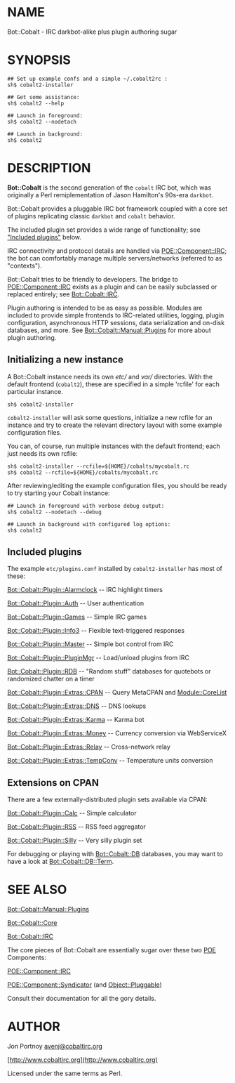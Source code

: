# NAME

Bot::Cobalt - IRC darkbot-alike plus plugin authoring sugar

# SYNOPSIS

    ## Set up example confs and a simple ~/.cobalt2rc :
    sh$ cobalt2-installer

    ## Get some assistance:
    sh$ cobalt2 --help
    
    ## Launch in foreground:
    sh$ cobalt2 --nodetach
    
    ## Launch in background:
    sh$ cobalt2

# DESCRIPTION

**Bot::Cobalt** is the second generation of the `cobalt` IRC bot, which was
originally a Perl remiplementation of Jason Hamilton's 90s-era `darkbot`.

Bot::Cobalt provides a pluggable IRC bot framework coupled with a core set of plugins 
replicating classic `darkbot` and `cobalt` behavior.

The included plugin set provides a wide range of functionality; see 
["Included plugins"](#included-plugins) below.

IRC connectivity and protocol details are handled via 
[POE::Component::IRC](https://metacpan.org/pod/POE::Component::IRC); the bot can 
comfortably manage multiple servers/networks (referred to as 
"contexts").

Bot::Cobalt tries to be friendly to developers. The bridge to 
[POE::Component::IRC](https://metacpan.org/pod/POE::Component::IRC) exists as a plugin and can be easily subclassed 
or replaced entirely; see [Bot::Cobalt::IRC](https://metacpan.org/pod/Bot::Cobalt::IRC).

Plugin authoring is intended to be as easy as possible. Modules are 
included to provide simple frontends to IRC-related 
utilities, logging, plugin configuration, asynchronous HTTP 
sessions, data serialization and on-disk databases, and more. See 
[Bot::Cobalt::Manual::Plugins](https://metacpan.org/pod/Bot::Cobalt::Manual::Plugins) for more about plugin authoring.

## Initializing a new instance

A Bot::Cobalt instance needs its own _etc/_ and _var/_ directories. With 
the default frontend (`cobalt2`), these are specified in a simple 
'rcfile' for each particular instance.

    sh$ cobalt2-installer

`cobalt2-installer` will ask some questions, initialize a new rcfile 
for an instance and try to create the relevant directory layout with 
some example configuration files.

You can, of course, run multiple instances with the default frontend; 
each just needs its own rcfile:

    sh$ cobalt2-installer --rcfile=${HOME}/cobalts/mycobalt.rc
    sh$ cobalt2 --rcfile=${HOME}/cobalts/mycobalt.rc

After reviewing/editing the example configuration files, you should be 
ready to try starting your Cobalt instance:

    ## Launch in foreground with verbose debug output:
    sh$ cobalt2 --nodetach --debug
    
    ## Launch in background with configured log options:
    sh$ cobalt2

## Included plugins

The example `etc/plugins.conf` installed by `cobalt2-installer` has 
most of these:

[Bot::Cobalt::Plugin::Alarmclock](https://metacpan.org/pod/Bot::Cobalt::Plugin::Alarmclock) -- IRC highlight timers

[Bot::Cobalt::Plugin::Auth](https://metacpan.org/pod/Bot::Cobalt::Plugin::Auth) -- User authentication

[Bot::Cobalt::Plugin::Games](https://metacpan.org/pod/Bot::Cobalt::Plugin::Games) -- Simple IRC games

[Bot::Cobalt::Plugin::Info3](https://metacpan.org/pod/Bot::Cobalt::Plugin::Info3) -- Flexible text-triggered responses

[Bot::Cobalt::Plugin::Master](https://metacpan.org/pod/Bot::Cobalt::Plugin::Master) -- Simple bot control from IRC

[Bot::Cobalt::Plugin::PluginMgr](https://metacpan.org/pod/Bot::Cobalt::Plugin::PluginMgr) -- Load/unload plugins from IRC

[Bot::Cobalt::Plugin::RDB](https://metacpan.org/pod/Bot::Cobalt::Plugin::RDB) -- "Random stuff" databases for quotebots 
or randomized chatter on a timer

[Bot::Cobalt::Plugin::Extras::CPAN](https://metacpan.org/pod/Bot::Cobalt::Plugin::Extras::CPAN) -- Query MetaCPAN and 
[Module::CoreList](https://metacpan.org/pod/Module::CoreList)

[Bot::Cobalt::Plugin::Extras::DNS](https://metacpan.org/pod/Bot::Cobalt::Plugin::Extras::DNS) -- DNS lookups

[Bot::Cobalt::Plugin::Extras::Karma](https://metacpan.org/pod/Bot::Cobalt::Plugin::Extras::Karma) -- Karma bot

[Bot::Cobalt::Plugin::Extras::Money](https://metacpan.org/pod/Bot::Cobalt::Plugin::Extras::Money) -- Currency conversion via 
WebServiceX

[Bot::Cobalt::Plugin::Extras::Relay](https://metacpan.org/pod/Bot::Cobalt::Plugin::Extras::Relay) -- Cross-network relay

[Bot::Cobalt::Plugin::Extras::TempConv](https://metacpan.org/pod/Bot::Cobalt::Plugin::Extras::TempConv) -- Temperature units conversion 

## Extensions on CPAN

There are a few externally-distributed plugin sets available 
via CPAN:

[Bot::Cobalt::Plugin::Calc](https://metacpan.org/pod/Bot::Cobalt::Plugin::Calc) -- Simple calculator

[Bot::Cobalt::Plugin::RSS](https://metacpan.org/pod/Bot::Cobalt::Plugin::RSS) -- RSS feed aggregator

[Bot::Cobalt::Plugin::Silly](https://metacpan.org/pod/Bot::Cobalt::Plugin::Silly) -- Very silly plugin set

For debugging or playing with [Bot::Cobalt::DB](https://metacpan.org/pod/Bot::Cobalt::DB) databases, you may want 
to have a look at [Bot::Cobalt::DB::Term](https://metacpan.org/pod/Bot::Cobalt::DB::Term).

# SEE ALSO

[Bot::Cobalt::Manual::Plugins](https://metacpan.org/pod/Bot::Cobalt::Manual::Plugins)

[Bot::Cobalt::Core](https://metacpan.org/pod/Bot::Cobalt::Core)

[Bot::Cobalt::IRC](https://metacpan.org/pod/Bot::Cobalt::IRC)

The core pieces of Bot::Cobalt are essentially sugar over these two 
[POE](https://metacpan.org/pod/POE) Components:

[POE::Component::IRC](https://metacpan.org/pod/POE::Component::IRC)

[POE::Component::Syndicator](https://metacpan.org/pod/POE::Component::Syndicator) (and [Object::Pluggable](https://metacpan.org/pod/Object::Pluggable))

Consult their documentation for all the gory details.

# AUTHOR

Jon Portnoy <avenj@cobaltirc.org>

[http://www.cobaltirc.org](http://www.cobaltirc.org)

Licensed under the same terms as Perl.
